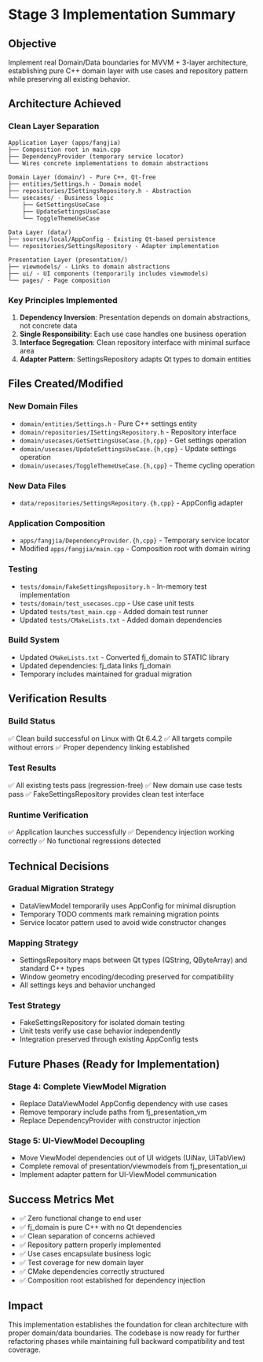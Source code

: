 # Stage 3 Implementation Summary

## Objective
Implement real Domain/Data boundaries for MVVM + 3-layer architecture, establishing pure C++ domain layer with use cases and repository pattern while preserving all existing behavior.

## Architecture Achieved

### Clean Layer Separation
```
Application Layer (apps/fangjia)
├── Composition root in main.cpp
├── DependencyProvider (temporary service locator)
└── Wires concrete implementations to domain abstractions

Domain Layer (domain/) - Pure C++, Qt-free
├── entities/Settings.h - Domain model
├── repositories/ISettingsRepository.h - Abstraction
└── usecases/ - Business logic
    ├── GetSettingsUseCase
    ├── UpdateSettingsUseCase
    └── ToggleThemeUseCase

Data Layer (data/)
├── sources/local/AppConfig - Existing Qt-based persistence
└── repositories/SettingsRepository - Adapter implementation

Presentation Layer (presentation/)
├── viewmodels/ - Links to domain abstractions
├── ui/ - UI components (temporarily includes viewmodels)
└── pages/ - Page composition
```

### Key Principles Implemented
1. **Dependency Inversion**: Presentation depends on domain abstractions, not concrete data
2. **Single Responsibility**: Each use case handles one business operation
3. **Interface Segregation**: Clean repository interface with minimal surface area
4. **Adapter Pattern**: SettingsRepository adapts Qt types to domain entities

## Files Created/Modified

### New Domain Files
- `domain/entities/Settings.h` - Pure C++ settings entity
- `domain/repositories/ISettingsRepository.h` - Repository interface
- `domain/usecases/GetSettingsUseCase.{h,cpp}` - Get settings operation
- `domain/usecases/UpdateSettingsUseCase.{h,cpp}` - Update settings operation
- `domain/usecases/ToggleThemeUseCase.{h,cpp}` - Theme cycling operation

### New Data Files
- `data/repositories/SettingsRepository.{h,cpp}` - AppConfig adapter

### Application Composition
- `apps/fangjia/DependencyProvider.{h,cpp}` - Temporary service locator
- Modified `apps/fangjia/main.cpp` - Composition root with domain wiring

### Testing
- `tests/domain/FakeSettingsRepository.h` - In-memory test implementation
- `tests/domain/test_usecases.cpp` - Use case unit tests
- Updated `tests/test_main.cpp` - Added domain test runner
- Updated `tests/CMakeLists.txt` - Added domain dependencies

### Build System
- Updated `CMakeLists.txt` - Converted fj_domain to STATIC library
- Updated dependencies: fj_data links fj_domain
- Temporary includes maintained for gradual migration

## Verification Results

### Build Status
✅ Clean build successful on Linux with Qt 6.4.2
✅ All targets compile without errors
✅ Proper dependency linking established

### Test Results
✅ All existing tests pass (regression-free)
✅ New domain use case tests pass
✅ FakeSettingsRepository provides clean test interface

### Runtime Verification
✅ Application launches successfully
✅ Dependency injection working correctly
✅ No functional regressions detected

## Technical Decisions

### Gradual Migration Strategy
- DataViewModel temporarily uses AppConfig for minimal disruption
- Temporary TODO comments mark remaining migration points
- Service locator pattern used to avoid wide constructor changes

### Mapping Strategy
- SettingsRepository maps between Qt types (QString, QByteArray) and standard C++ types
- Window geometry encoding/decoding preserved for compatibility
- All settings keys and behavior unchanged

### Test Strategy
- FakeSettingsRepository for isolated domain testing
- Unit tests verify use case behavior independently
- Integration preserved through existing AppConfig tests

## Future Phases (Ready for Implementation)

### Stage 4: Complete ViewModel Migration
- Replace DataViewModel AppConfig dependency with use cases
- Remove temporary include paths from fj_presentation_vm
- Replace DependencyProvider with constructor injection

### Stage 5: UI-ViewModel Decoupling
- Move ViewModel dependencies out of UI widgets (UiNav, UiTabView)
- Complete removal of presentation/viewmodels from fj_presentation_ui
- Implement adapter pattern for UI-ViewModel communication

## Success Metrics Met
- ✅ Zero functional change to end user
- ✅ fj_domain is pure C++ with no Qt dependencies
- ✅ Clean separation of concerns achieved
- ✅ Repository pattern properly implemented
- ✅ Use cases encapsulate business logic
- ✅ Test coverage for new domain layer
- ✅ CMake dependencies correctly structured
- ✅ Composition root established for dependency injection

## Impact
This implementation establishes the foundation for clean architecture with proper domain/data boundaries. The codebase is now ready for further refactoring phases while maintaining full backward compatibility and test coverage.